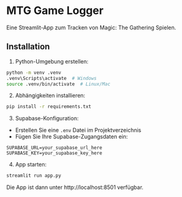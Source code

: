 # MTG Game Logger

Eine Streamlit-App zum Tracken von Magic: The Gathering Spielen.

## Installation

1. Python-Umgebung erstellen:
```bash
python -m venv .venv
.venv\Scripts\activate  # Windows
source .venv/bin/activate  # Linux/Mac
```

2. Abhängigkeiten installieren:
```bash
pip install -r requirements.txt
```

3. Supabase-Konfiguration:
- Erstellen Sie eine `.env` Datei im Projektverzeichnis
- Fügen Sie Ihre Supabase-Zugangsdaten ein:
```
SUPABASE_URL=your_supabase_url_here
SUPABASE_KEY=your_supabase_key_here
```

4. App starten:
```bash
streamlit run app.py
```

Die App ist dann unter http://localhost:8501 verfügbar.
